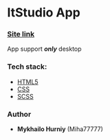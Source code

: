 # ItStudio App

### [Site link](https://miha77777py.github.io/ItStudio/)

App support ***only*** desktop

### Tech stack:

- [HTML5](https://en.wikipedia.org/wiki/HTML5)
- [CSS](https://en.wikipedia.org/wiki/CSS)
- [SCSS](https://sass-lang.com/)


### Author

- **Mykhailo Hurniy** (Miha77777)